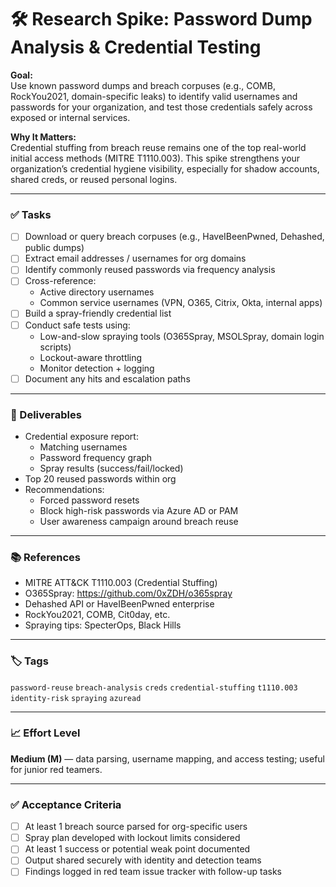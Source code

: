 # 🛠️ Research Spike: Password Dump Analysis & Credential Testing

**Goal:**  
Use known password dumps and breach corpuses (e.g., COMB, RockYou2021, domain-specific leaks) to identify valid usernames and passwords for your organization, and test those credentials safely across exposed or internal services.

**Why It Matters:**  
Credential stuffing from breach reuse remains one of the top real-world initial access methods (MITRE T1110.003). This spike strengthens your organization’s credential hygiene visibility, especially for shadow accounts, shared creds, or reused personal logins.

---

### ✅ Tasks

- [ ] Download or query breach corpuses (e.g., HaveIBeenPwned, Dehashed, public dumps)
- [ ] Extract email addresses / usernames for org domains
- [ ] Identify commonly reused passwords via frequency analysis
- [ ] Cross-reference:
  - Active directory usernames
  - Common service usernames (VPN, O365, Citrix, Okta, internal apps)
- [ ] Build a spray-friendly credential list
- [ ] Conduct safe tests using:
  - Low-and-slow spraying tools (O365Spray, MSOLSpray, domain login scripts)
  - Lockout-aware throttling
  - Monitor detection + logging
- [ ] Document any hits and escalation paths

---

### 🎯 Deliverables

- Credential exposure report:
  - Matching usernames
  - Password frequency graph
  - Spray results (success/fail/locked)
- Top 20 reused passwords within org
- Recommendations:
  - Forced password resets
  - Block high-risk passwords via Azure AD or PAM
  - User awareness campaign around breach reuse

---

### 📚 References

- MITRE ATT&CK T1110.003 (Credential Stuffing)  
- O365Spray: https://github.com/0xZDH/o365spray  
- Dehashed API or HaveIBeenPwned enterprise  
- RockYou2021, COMB, Cit0day, etc.  
- Spraying tips: SpecterOps, Black Hills

---

### 🏷️ Tags

`password-reuse` `breach-analysis` `creds` `credential-stuffing` `t1110.003` `identity-risk` `spraying` `azuread`

---

### 📈 Effort Level

**Medium (M)** — data parsing, username mapping, and access testing; useful for junior red teamers.

---

### ✅ Acceptance Criteria

- [ ] At least 1 breach source parsed for org-specific users  
- [ ] Spray plan developed with lockout limits considered  
- [ ] At least 1 success or potential weak point documented  
- [ ] Output shared securely with identity and detection teams  
- [ ] Findings logged in red team issue tracker with follow-up tasks
